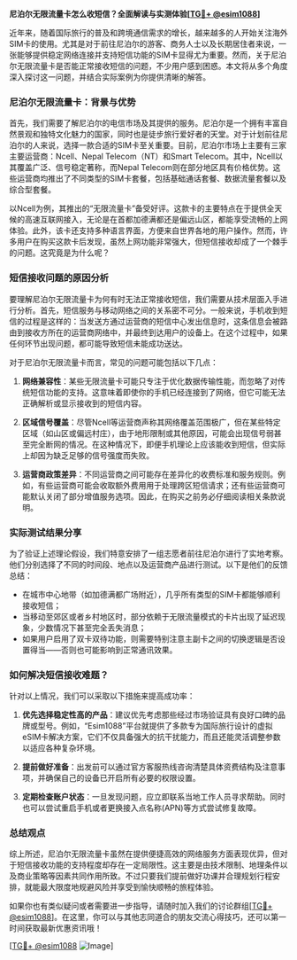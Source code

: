 **尼泊尔无限流量卡怎么收短信？全面解读与实测体验[[TG💪+ @esim1088](https://t.me/s/esim1088)]**

近年来，随着国际旅行的普及和跨境通信需求的增长，越来越多的人开始关注海外SIM卡的使用。尤其是对于前往尼泊尔的游客、商务人士以及长期居住者来说，一张能够提供稳定网络连接并支持短信功能的SIM卡显得尤为重要。然而，关于尼泊尔无限流量卡是否能正常接收短信的问题，不少用户感到困惑。本文将从多个角度深入探讨这一问题，并结合实际案例为你提供清晰的解答。

### 尼泊尔无限流量卡：背景与优势

首先，我们需要了解尼泊尔的电信市场及其提供的服务。尼泊尔是一个拥有丰富自然景观和独特文化魅力的国家，同时也是徒步旅行爱好者的天堂。对于计划前往尼泊尔的人来说，选择一款合适的SIM卡至关重要。目前，尼泊尔市场上主要有三家主要运营商：Ncell、Nepal Telecom（NT）和Smart Telecom。其中，Ncell以其覆盖广泛、信号稳定著称，而Nepal Telecom则在部分地区具有价格优势。这些运营商均推出了不同类型的SIM卡套餐，包括基础通话套餐、数据流量套餐以及综合型套餐。

以Ncell为例，其推出的“无限流量卡”备受好评。这款卡的主要特点在于提供全天候的高速互联网接入，无论是在首都加德满都还是偏远山区，都能享受流畅的上网体验。此外，该卡还支持多种语言界面，方便来自世界各地的用户操作。然而，许多用户在购买这款卡后发现，虽然上网功能非常强大，但短信接收却成了一个棘手的问题。这究竟是为什么呢？

### 短信接收问题的原因分析

要理解尼泊尔无限流量卡为何有时无法正常接收短信，我们需要从技术层面入手进行分析。首先，短信服务与移动网络之间的关系密不可分。一般来说，手机收到短信的过程是这样的：当发送方通过运营商的短信中心发出信息时，这条信息会被路由到接收方所在的运营商网络中，并最终到达用户的设备上。在这个过程中，如果任何环节出现问题，都可能导致短信未能成功送达。

对于尼泊尔无限流量卡而言，常见的问题可能包括以下几点：

1. **网络兼容性**：某些无限流量卡可能只专注于优化数据传输性能，而忽略了对传统短信功能的支持。这意味着即使你的手机已经连接到了网络，但它可能无法正确解析或显示接收到的短信内容。
   
2. **区域信号覆盖**：尽管Ncell等运营商声称其网络覆盖范围极广，但在某些特定区域（如山区或偏远村庄），由于地形限制或其他原因，可能会出现信号弱甚至完全断网的情况。在这种情况下，即便手机理论上应该能收到短信，但实际上却因为缺乏足够的信号强度而失败。
   
3. **运营商政策差异**：不同运营商之间可能存在差异化的收费标准和服务规则。例如，有些运营商可能会收取额外费用用于处理跨区短信请求；还有些运营商可能默认关闭了部分增值服务选项。因此，在购买之前务必仔细阅读相关条款说明。

### 实际测试结果分享

为了验证上述理论假设，我们特意安排了一组志愿者前往尼泊尔进行了实地考察。他们分别选择了不同的时间段、地点以及运营商产品进行测试。以下是他们的反馈总结：

- 在城市中心地带（如加德满都广场附近），几乎所有类型的SIM卡都能够顺利接收短信；
- 当移动至郊区或者乡村地区时，部分依赖于无限流量模式的卡片出现了延迟现象，少数情况下甚至完全丢失消息；
- 如果用户启用了双卡双待功能，则需要特别注意主副卡之间的切换逻辑是否设置得当——否则也可能影响到正常通讯效果。

### 如何解决短信接收难题？

针对以上情况，我们可以采取以下措施来提高成功率：

1. **优先选择稳定性高的产品**：建议优先考虑那些经过市场验证具有良好口碑的品牌或型号。例如，“Esim1088”平台就提供了多款专为国际旅行设计的虚拟eSIM卡解决方案，它们不仅具备强大的抗干扰能力，而且还能灵活调整参数以适应各种复杂环境。
   
2. **提前做好准备**：出发前可以通过官方客服热线咨询清楚具体资费结构及注意事项，并确保自己的设备已开启所有必要的权限设置。
   
3. **定期检查账户状态**：一旦发现问题，应立即联系当地工作人员寻求帮助。同时也可以尝试重启手机或者更换接入点名称(APN)等方式尝试修复故障。

### 总结观点

综上所述，尼泊尔无限流量卡虽然在提供便捷高效的网络服务方面表现优异，但对于短信接收功能的支持程度却存在一定局限性。这主要是由技术限制、地理条件以及商业策略等因素共同作用所致。不过只要我们提前做好功课并合理规划行程安排，就能最大限度地规避风险并享受到愉快顺畅的旅程体验。

如果你也有类似疑问或者需要进一步指导，请随时加入我们的讨论群组[[TG💪+ @esim1088](https://t.me/s/esim1088)]。在这里，你可以与其他志同道合的朋友交流心得技巧，还可以第一时间获取最新优惠资讯哦！

[[TG💪+ @esim1088](https://t.me/s/esim1088) ![Image](https://i.postimg.cc/4NQfJmqS/Snipaste-2025-05-13-00-14-12.png)]